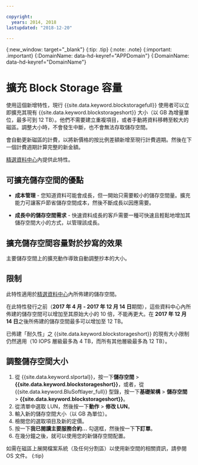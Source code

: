 ```yaml
---

copyright:
  years: 2014, 2018
lastupdated: "2018-12-20"

---
```

{:new_window: target="_blank"}
{:tip: .tip}
{:note: .note}
{:important: .important}
{:DomainName: data-hd-keyref="APPDomain"}
{:DomainName: data-hd-keyref="DomainName"}

# 擴充 Block Storage 容量

使用這個新增特性，現行 {{site.data.keyword.blockstoragefull}} 使用者可以立即擴充其現有 {{site.data.keyword.blockstorageshort}} 大小（以 GB 為增量單位，最多可到 12 TB）。他們不需要建立重複項目，或者手動將資料移轉至較大的磁區。調整大小時，不會發生中斷，也不會無法存取儲存空間。

會自動更新磁區的計費，以將新價格的按比例差額新增至現行計費週期。然後在下一個計費週期計算完整的新金額。

[精選資料中心](new-ibm-block-and-file-storage-location-and-features.html)內提供此特性。

## 可擴充儲存空間的優點

- **成本管理** - 您知道資料可能會成長，但一開始只需要較小的儲存空間量。擴充能力可讓客戶節省儲存空間成本，然後不斷成長以因應需要。  

- **成長中的儲存空間需求** - 快速資料成長的客戶需要一種可快速且輕鬆地增加其儲存空間大小的方式，以管理該成長。

## 擴充儲存空間容量對於抄寫的效果

主要儲存空間上的擴充動作導致自動調整抄本的大小。

## 限制

此特性適用於[精選資料中心](new-ibm-block-and-file-storage-location-and-features.html)內所佈建的儲存空間。

在此特性發行之前（**2017 年 4 月 - 2017 年 12 月 14 日**期間），這些資料中心內所佈建的儲存空間可以增加至其原始大小的 10 倍，不能再更大。在 **2017 年 12 月 14 日**之後所佈建的儲存空間最多可以增加至 12 TB。

已佈建「耐久性」之 {{site.data.keyword.blockstorageshort}} 的現有大小限制仍然適用（10 IOPS 層級最多為 4 TB，而所有其他層級最多為 12 TB）。

## 調整儲存空間大小

1. 從 {{site.data.keyword.slportal}}，按一下**儲存空間** > **{{site.data.keyword.blockstorageshort}}**，或者，從 {{site.data.keyword.BluSoftlayer_full}} 型錄，按一下**基礎架構** > **儲存空間** > **{{site.data.keyword.blockstorageshort}}**。
2. 從清單中選取 LUN，然後按一下**動作** > **修改 LUN**。
3. 輸入新的儲存空間大小（以 GB 為單位）。
4. 檢閱您的選取項目及新的定價。
5. 按一下**我已閱讀主要服務合約...** 勾選框，然後按一下**下訂單**。
6. 在幾分鐘之後，就可以使用您的新儲存空間配置。

如需在磁區上展開檔案系統（及任何分割區）以使用新空間的相關資訊，請參閱 OS 文件。
{:tip}
